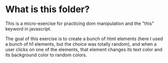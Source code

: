# What is this folder?
This is a micro-exercise for practicing dom manipulation and the "this" keyword in javascript.

The goal of this exercise is to create a bunch of html elements (here I used a bunch of h1 elements, but the choice was totally random), and when a user clicks on one of the elements, that element changes its text color and its background color to random colors.